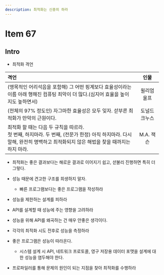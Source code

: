 ```yaml
---
description: 최적화는 신중히 하라
---
```


# Item 67

## Intro

- 최적화 격언
  
|격언|인물|
|:---|:---:|
|(맹목적인 어리석음을 포함해) 그 어떤 핑계보다 효율성이라는 이름 아래 행해진 컴퓨팅 죄악이 더 많다.(심지어 효율을 높이지도 높하면서)|윌리엄 울프|
|(전체의 97% 정도인) 자그마한 효율성은 모두 잊자. 섣부른 최적화가 만악의 근원이다.|도널드 크누스|
|최적화 할 때는 다음 두 규칙을 따르라. <br/> 첫 번째, 하지마라. 두 번째, (전문가 한정) 아직 하지마라. 다시 말해, 완전히 명백하고 최적화되지 않은 해법을 찾을 때까지는 하지 마라.|M.A. 잭슨| 

- 최적화는 좋은 결과보다는 해로운 결과로 이어지기 쉽고, 섣불리 진행하면 특히 더 그렇다.
- 성능 때문에 견고한 구조를 희생하지 말자.
	- 빠른 프로그램보다는 좋은 프로그램을 작성하라
	
- 성능을 제한하는 설계를 피하라
- API를 설계할 때 성능에 주는 영향을 고려하라
- 성능을 위해 API를 왜곡하는 건 매우 안좋은 생각이다.

- 각각의 최적화 시도 전후로 성능을 측정하라

- 좋은 프로그램은 성능이 따라온다.
	- 시스템 설계 시 API, 네트워크 프로토콜, 영구 저장용 데이터 포맷을 설계에 대한 성능을 염두해야 한다.

- 프로파일러를 통해 문제의 원인이 되는 지점을 찾아 최적화를 수행하라
